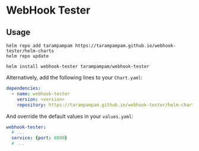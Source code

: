 # WebHook Tester

## Usage

```shell
helm repo add tarampampam https://tarampampam.github.io/webhook-tester/helm-charts
helm repo update

helm install webhook-tester tarampampam/webhook-tester
```

Alternatively, add the following lines to your `Chart.yaml`:

```yaml
dependencies:
  - name: webhook-tester
    version: <version>
    repository: https://tarampampam.github.io/webhook-tester/helm-charts
```

And override the default values in your `values.yaml`:

```yaml
webhook-tester:
  # ...
  service: {port: 8800}
  # ...
```
